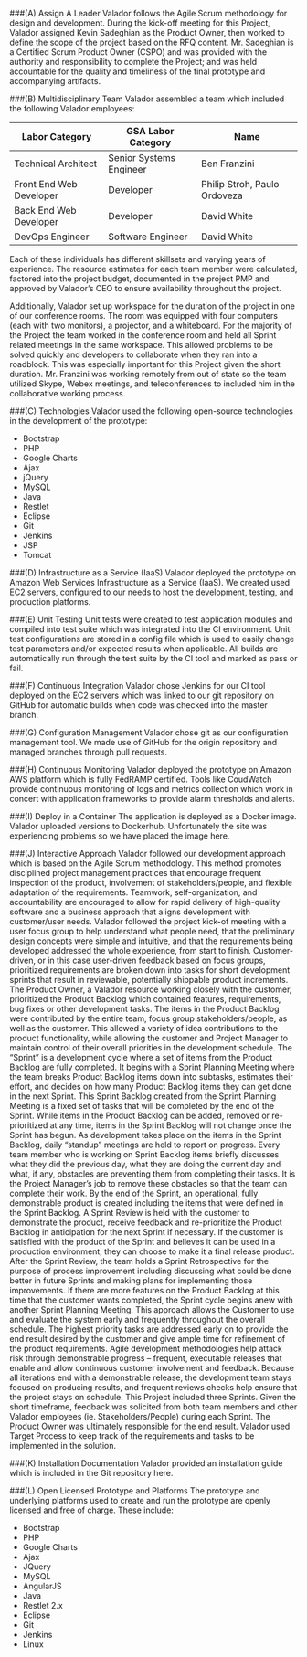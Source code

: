 ###(A) Assign A Leader
Valador follows the Agile Scrum methodology for design and development.  During the kick-off meeting for this Project, Valador assigned Kevin Sadeghian as the Product Owner, then worked to define the scope of the project based on the RFQ content.  Mr. Sadeghian is a Certified Scrum Product Owner (CSPO) and was provided with the authority and responsibility to complete the Project; and was held accountable for the quality and timeliness of the final prototype and accompanying artifacts.

###(B) Multidisciplinary Team
Valador assembled a team which included the following Valador employees:

|Labor Category|GSA Labor Category|Name|
|---|---|---|
|Technical Architect|Senior Systems Engineer|Ben Franzini|
|Front End Web Developer|Developer|Philip Stroh, Paulo Ordoveza|
|Back End Web Developer|Developer|David White|
|DevOps Engineer|Software Engineer|David White|

Each of these individuals has different skillsets and varying years of experience. The resource estimates for each team member were calculated, factored into the project budget, documented in the project PMP and approved by Valador’s CEO to ensure availability throughout the project.

Additionally, Valador set up workspace for the duration of the project in one of our conference rooms.  The room was equipped with four computers (each with two monitors), a projector, and a whiteboard.  For the majority of the Project the team worked in the conference room and held all Sprint related meetings in the same workspace.  This allowed problems to be solved quickly and developers to collaborate when they ran into a roadblock.  This was especially important for this Project given the short duration.  Mr. Franzini was working remotely from out of state so the team utilized Skype, Webex meetings, and teleconferences to included him in the collaborative working process. 

###(C) Technologies
Valador used the following open-source technologies in the development of the prototype:
* Bootstrap
* PHP
* Google Charts
* Ajax
* jQuery
* MySQL
* Java
* Restlet
* Eclipse
* Git
* Jenkins
* JSP
* Tomcat

###(D) Infrastructure as a Service (IaaS)
Valador deployed the prototype on Amazon Web Services Infrastructure as a Service (IaaS).  We created used EC2 servers, configured to our needs to host the development, testing, and production platforms. 

###(E) Unit Testing
Unit tests were created to test application modules and compiled into test suite which was integrated into the CI environment.  Unit test configurations are stored in a config file which is used to easily change test parameters and/or expected results when applicable.  All builds are automatically run through the test suite by the CI tool and marked as pass or fail.

###(F) Continuous Integration 
Valador chose Jenkins for our CI tool deployed on the EC2 servers which was linked to our git repository on GitHub for automatic builds when code was checked into the master branch.

###(G) Configuration Management
Valador chose git as our configuration management tool.  We made use of GitHub for the origin repository and managed branches through pull requests.  


###(H) Continuous Monitoring
Valador deployed the prototype on Amazon AWS platform which is fully FedRAMP certified. Tools like CoudWatch provide continuous monitoring of logs and metrics collection which work in concert with application frameworks to provide alarm thresholds and alerts. 


###(I) Deploy in a Container 
The application is deployed as a Docker image.  Valador uploaded versions to Dockerhub. Unfortunately the site was experiencing problems so we have placed the image here. 

###(J) Interactive Approach
Valador followed our development approach which is based on the Agile Scrum methodology.  This method promotes disciplined project management practices that encourage frequent inspection of the product, involvement of stakeholders/people, and flexible adaptation of the requirements. Teamwork, self-organization, and accountability are encouraged to allow for rapid delivery of high-quality software and a business approach that aligns development with customer/user needs. Valador followed the project kick-of meeting with a user focus group to help understand what people need, that the preliminary design concepts were simple and intuitive, and that the requirements being developed addressed the whole experience, from start to finish.  Customer-driven, or in this case user-driven feedback based on focus groups, prioritized requirements are broken down into tasks for short development sprints that result in reviewable, potentially shippable product increments.
The Product Owner, a Valador resource working closely with the customer, prioritized the Product Backlog which contained features, requirements, bug fixes or other development tasks. The items in the Product Backlog were contributed by the entire team, focus group stakeholders/people, as well as the customer. This allowed a variety of idea contributions to the product functionality, while allowing the customer and Project Manager to maintain control of their overall priorities in the development schedule. 
The “Sprint” is a development cycle where a set of items from the Product Backlog are fully completed. It begins with a Sprint Planning Meeting where the team breaks Product Backlog items down into subtasks, estimates their effort, and decides on how many Product Backlog items they can get done in the next Sprint. This Sprint Backlog created from the Sprint Planning Meeting is a fixed set of tasks that will be completed by the end of the Sprint. While items in the Product Backlog can be added, removed or re-prioritized at any time, items in the Sprint Backlog will not change once the Sprint has begun. As development takes place on the items in the Sprint Backlog, daily “standup” meetings are held to report on progress. Every team member who is working on Sprint Backlog items briefly discusses what they did the previous day, what they are doing the current day and what, if any, obstacles are preventing them from completing their tasks. It is the Project Manager’s job to remove these obstacles so that the team can complete their work. 
By the end of the Sprint, an operational, fully demonstrable product is created including the items that were defined in the Sprint Backlog. A Sprint Review is held with the customer to demonstrate the product, receive feedback and re-prioritize the Product Backlog in anticipation for the next Sprint if necessary. If the customer is satisfied with the product of the Sprint and believes it can be used in a production environment, they can choose to make it a final release product. After the Sprint Review, the team holds a Sprint Retrospective for the purpose of process improvement including discussing what could be done better in future Sprints and making plans for implementing those improvements. If there are more features on the Product Backlog at this time that the customer wants completed, the Sprint cycle begins anew with another Sprint Planning Meeting. 
This approach allows the Customer to use and evaluate the system early and frequently throughout the overall schedule. The highest priority tasks are addressed early on to provide the end result desired by the customer and give ample time for refinement of the product requirements. Agile development methodologies help attack risk through demonstrable progress – frequent, executable releases that enable and allow continuous customer involvement and feedback.  Because all iterations end with a demonstrable release, the development team stays focused on producing results, and frequent reviews checks help ensure that the project stays on schedule.
This Project included three Sprints.  Given the short timeframe, feedback was solicited from both team members and other Valador employees (ie. Stakeholders/People) during each Sprint.  The Product Owner was ultimately responsible for the end result.  Valador used Target Process to keep track of the requirements and tasks to be implemented in the solution. 

###(K) Installation Documentation 
Valador provided an installation guide which is included in the Git repository here.

###(L) Open Licensed Prototype and Platforms 
The prototype and underlying platforms used to create and run the prototype are openly licensed and free of charge.  These include:  
*	Bootstrap
*	PHP
*	Google Charts
*	Ajax
*	JQuery
*	MySQL
*	AngularJS
*	Java
*	Restlet 2.x
*	Eclipse
*	Git
*	Jenkins
*	Linux
